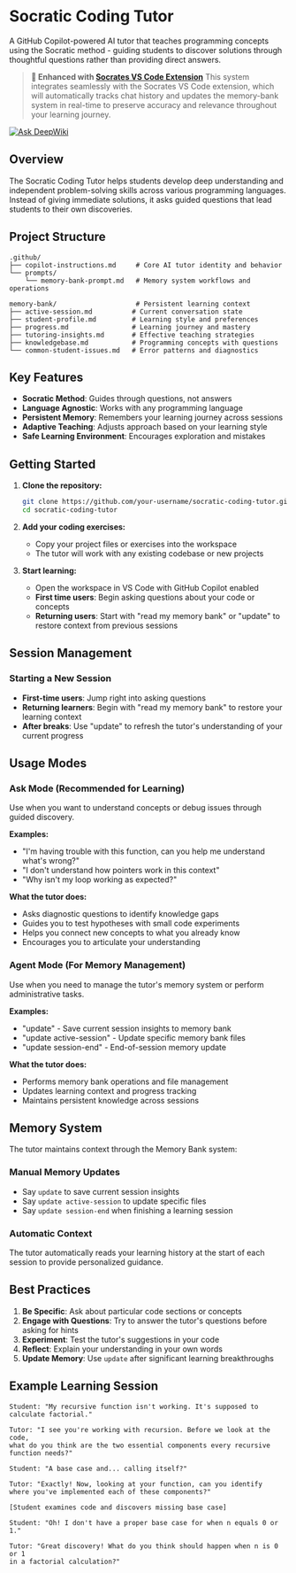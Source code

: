 # Socratic Coding Tutor

A GitHub Copilot-powered AI tutor that teaches programming concepts using the Socratic method - guiding students to discover solutions through thoughtful questions rather than providing direct answers.

> **🔗 Enhanced with [Socrates VS Code Extension](https://github.com/faramirezs/socrates/)**
> This system integrates seamlessly with the Socrates VS Code extension, which will automatically tracks chat history and updates the memory-bank system in real-time to preserve accuracy and relevance throughout your learning journey.

[![Ask DeepWiki](https://deepwiki.com/badge.svg)](https://deepwiki.com/faramirezs/socratic-coding-tutor)

## Overview

The Socratic Coding Tutor helps students develop deep understanding and independent problem-solving skills across various programming languages. Instead of giving immediate solutions, it asks guided questions that lead students to their own discoveries.

## Project Structure

```
.github/
├── copilot-instructions.md     # Core AI tutor identity and behavior
└── prompts/
    └── memory-bank-prompt.md   # Memory system workflows and operations

memory-bank/                    # Persistent learning context
├── active-session.md          # Current conversation state
├── student-profile.md         # Learning style and preferences
├── progress.md                # Learning journey and mastery
├── tutoring-insights.md       # Effective teaching strategies
├── knowledgebase.md           # Programming concepts with questions
└── common-student-issues.md   # Error patterns and diagnostics
```

## Key Features

- **Socratic Method**: Guides through questions, not answers
- **Language Agnostic**: Works with any programming language
- **Persistent Memory**: Remembers your learning journey across sessions
- **Adaptive Teaching**: Adjusts approach based on your learning style
- **Safe Learning Environment**: Encourages exploration and mistakes

## Getting Started

1. **Clone the repository:**
   ```bash
   git clone https://github.com/your-username/socratic-coding-tutor.git
   cd socratic-coding-tutor
   ```

2. **Add your coding exercises:**
   - Copy your project files or exercises into the workspace
   - The tutor will work with any existing codebase or new projects

3. **Start learning:**
   - Open the workspace in VS Code with GitHub Copilot enabled
   - **First time users**: Begin asking questions about your code or concepts
   - **Returning users**: Start with "read my memory bank" or "update" to restore context from previous sessions

## Session Management

### Starting a New Session
- **First-time users**: Jump right into asking questions
- **Returning learners**: Begin with "read my memory bank" to restore your learning context
- **After breaks**: Use "update" to refresh the tutor's understanding of your current progress

## Usage Modes

### Ask Mode (Recommended for Learning)
Use when you want to understand concepts or debug issues through guided discovery.

**Examples:**
- "I'm having trouble with this function, can you help me understand what's wrong?"
- "I don't understand how pointers work in this context"
- "Why isn't my loop working as expected?"

**What the tutor does:**
- Asks diagnostic questions to identify knowledge gaps
- Guides you to test hypotheses with small code experiments
- Helps you connect new concepts to what you already know
- Encourages you to articulate your understanding

### Agent Mode (For Memory Management)
Use when you need to manage the tutor's memory system or perform administrative tasks.

**Examples:**
- "update" - Save current session insights to memory bank
- "update active-session" - Update specific memory bank files
- "update session-end" - End-of-session memory update

**What the tutor does:**
- Performs memory bank operations and file management
- Updates learning context and progress tracking
- Maintains persistent knowledge across sessions

## Memory System

The tutor maintains context through the Memory Bank system:

### Manual Memory Updates
- Say `update` to save current session insights
- Say `update active-session` to update specific files
- Say `update session-end` when finishing a learning session

### Automatic Context
The tutor automatically reads your learning history at the start of each session to provide personalized guidance.

## Best Practices

1. **Be Specific**: Ask about particular code sections or concepts
2. **Engage with Questions**: Try to answer the tutor's questions before asking for hints
3. **Experiment**: Test the tutor's suggestions in your code
4. **Reflect**: Explain your understanding in your own words
5. **Update Memory**: Use `update` after significant learning breakthroughs

## Example Learning Session

```
Student: "My recursive function isn't working. It's supposed to calculate factorial."

Tutor: "I see you're working with recursion. Before we look at the code,
what do you think are the two essential components every recursive
function needs?"

Student: "A base case and... calling itself?"

Tutor: "Exactly! Now, looking at your function, can you identify
where you've implemented each of these components?"

[Student examines code and discovers missing base case]

Student: "Oh! I don't have a proper base case for when n equals 0 or 1."

Tutor: "Great discovery! What do you think should happen when n is 0 or 1
in a factorial calculation?"
```
